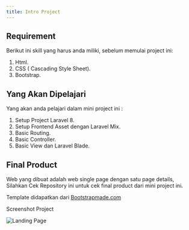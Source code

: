 ```yaml
---
title: Intro Project 
---
```


## Requirement
Berikut ini skill yang harus anda miliki, sebelum memulai project ini:

1. Html.
2. CSS ( Cascading Style Sheet).
3. Bootstrap.

## Yang Akan Dipelajari
Yang akan anda pelajari dalam mini project ini : 
1. Setup Project Laravel 8.
2. Setup Frontend Asset dengan Laravel Mix.
3. Basic Routing.
4. Basic Controller.
5. Basic View dan Laravel Blade. 

## Final Product
Web yang dibuat adalah web single page dengan satu page details, Silahkan Cek Repository ini untuk cek final product dari mini project ini.

Template didapatkan dari [Bootstrapmade.com](https://bootstrapmade.com/laura-free-creative-bootstrap-theme/)

Screenshot Project

![Landing Page](/img/landing-page.png)
